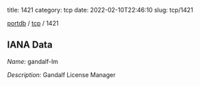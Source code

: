 title: 1421
category: tcp
date: 2022-02-10T22:46:10
slug: tcp/1421

[portdb](/) / [tcp](/category/tcp.html) / 1421


## IANA Data

_Name:_ gandalf-lm

_Description:_ Gandalf License Manager

